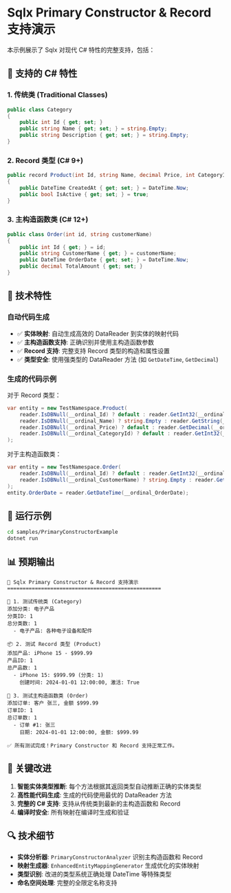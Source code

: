 # Sqlx Primary Constructor & Record 支持演示

本示例展示了 Sqlx 对现代 C# 特性的完整支持，包括：

## 🚀 支持的 C# 特性

### 1. 传统类 (Traditional Classes)
```csharp
public class Category
{
    public int Id { get; set; }
    public string Name { get; set; } = string.Empty;
    public string Description { get; set; } = string.Empty;
}
```

### 2. Record 类型 (C# 9+)
```csharp
public record Product(int Id, string Name, decimal Price, int CategoryId)
{
    public DateTime CreatedAt { get; set; } = DateTime.Now;
    public bool IsActive { get; set; } = true;
}
```

### 3. 主构造函数类 (C# 12+)
```csharp
public class Order(int id, string customerName)
{
    public int Id { get; } = id;
    public string CustomerName { get; } = customerName;
    public DateTime OrderDate { get; set; } = DateTime.Now;
    public decimal TotalAmount { get; set; }
}
```

## 🔧 技术特性

### 自动代码生成
- ✅ **实体映射**: 自动生成高效的 DataReader 到实体的映射代码
- ✅ **主构造函数支持**: 正确识别并使用主构造函数参数
- ✅ **Record 支持**: 完整支持 Record 类型的构造和属性设置
- ✅ **类型安全**: 使用强类型的 DataReader 方法 (如 `GetDateTime`, `GetDecimal`)

### 生成的代码示例

对于 Record 类型：
```csharp
var entity = new TestNamespace.Product(
    reader.IsDBNull(__ordinal_Id) ? default : reader.GetInt32(__ordinal_Id),
    reader.IsDBNull(__ordinal_Name) ? string.Empty : reader.GetString(__ordinal_Name),
    reader.IsDBNull(__ordinal_Price) ? default : reader.GetDecimal(__ordinal_Price),
    reader.IsDBNull(__ordinal_CategoryId) ? default : reader.GetInt32(__ordinal_CategoryId)
);
```

对于主构造函数类：
```csharp
var entity = new TestNamespace.Order(
    reader.IsDBNull(__ordinal_Id) ? default : reader.GetInt32(__ordinal_Id),
    reader.IsDBNull(__ordinal_CustomerName) ? string.Empty : reader.GetString(__ordinal_CustomerName)
);
entity.OrderDate = reader.GetDateTime(__ordinal_OrderDate);
```

## 🏃 运行示例

```bash
cd samples/PrimaryConstructorExample
dotnet run
```

## 📊 预期输出

```
🚀 Sqlx Primary Constructor & Record 支持演示
==================================================

📁 1. 测试传统类 (Category)
添加分类: 电子产品
分类ID: 1
总分类数: 1
  - 电子产品: 各种电子设备和配件

📦 2. 测试 Record 类型 (Product)
添加产品: iPhone 15 - $999.99
产品ID: 1
总产品数: 1
  - iPhone 15: $999.99 (分类: 1)
    创建时间: 2024-01-01 12:00:00, 激活: True

🛒 3. 测试主构造函数类 (Order)
添加订单: 客户 张三, 金额 $999.99
订单ID: 1
总订单数: 1
  - 订单 #1: 张三
    日期: 2024-01-01 12:00:00, 金额: $999.99

✅ 所有测试完成！Primary Constructor 和 Record 支持正常工作。
```

## 🎯 关键改进

1. **智能实体类型推断**: 每个方法根据其返回类型自动推断正确的实体类型
2. **高性能代码生成**: 生成的代码使用最优的 DataReader 方法
3. **完整的 C# 支持**: 支持从传统类到最新的主构造函数和 Record
4. **编译时安全**: 所有映射在编译时生成和验证

## 🔍 技术细节

- **实体分析器**: `PrimaryConstructorAnalyzer` 识别主构造函数和 Record
- **映射生成器**: `EnhancedEntityMappingGenerator` 生成优化的实体映射
- **类型识别**: 改进的类型系统正确处理 DateTime 等特殊类型
- **命名空间处理**: 完整的全限定名称支持
